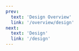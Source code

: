 ```yaml
---
prev:
  text: 'Design Overview'
  link: '/overview/design'
next:
  text: 'Design'
  link: '/design'
---
```

